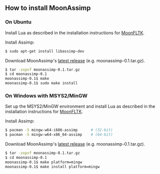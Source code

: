 
## How to install MoonAssimp

### On Ubuntu

Install Lua as described in the installation instructions for 
[MoonFLTK](https://github.com/stetre/moonfltk/).

Install Assimp:

```sh
$ sudo apt-get install libassimp-dev
```

Download MoonAssimp's [latest release](https://github.com/stetre/moonassimp/releases)
(e.g. moonassimp-0.1.tar.gz).

```sh
$ tar -zxpvf moonassimp-0.1.tar.gz
$ cd moonassimp-0.1
moonassimp-0.1$ make
moonassimp-0.1$ sudo make install
```

### On Windows with MSYS2/MinGW

Set up the MSYS2/MinGW environment and install Lua as described in the installation 
instructions for [MoonFLTK](https://github.com/stetre/moonfltk/).

Install Assimp:

```sh
$ pacman -S mingw-w64-i686-assimp      # (32-bit)
$ pacman -S mingw-w64-x86_64-assimp    # (64-bit)
```

Download MoonAssimp's [latest release](https://github.com/stetre/moonassimp/releases)
(e.g. moonassimp-0.1.tar.gz).

```sh
$ tar -zxpvf moonassimp-0.1.tar.gz
$ cd moonassimp-0.1
moonassimp-0.1$ make platform=mingw
moonassimp-0.1$ make install platform=mingw
```

